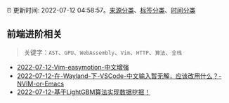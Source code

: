 :alarm_clock: 更新时间: 2022-07-12 04:58:57。[来源分类](../README.md)、[标签分类](../TAGS.md)、[时间分类](../TIMELINE.md)

## 前端进阶相关


> 关键字：`AST`、`GPU`、`WebAssembly`、`Vim`、`HTTP`、`算法`、`全栈`



- [2022-07-12-Vim-easymotion-中文增强](https://www.v2ex.com/t/865637) 
- [2022-07-12-在-Wayland-下-VSCode-中文输入暂无解，应该改用什么？-NVIM-or-Emacs](https://www.v2ex.com/t/865615) 
- [2022-07-12-基于LightGBM算法实现数据挖掘！](https://toutiao.io/k/e97oskp) 